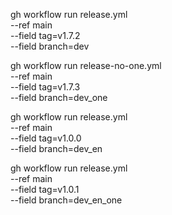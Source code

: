 gh workflow run release.yml \
      --ref main \
      --field tag=v1.7.2 \
      --field branch=dev

gh workflow run release-no-one.yml \
      --ref main \
      --field tag=v1.7.3 \
      --field branch=dev_one

gh workflow run release.yml \
      --ref main \
      --field tag=v1.0.0 \
      --field branch=dev_en

gh workflow run release.yml \
      --ref main \
      --field tag=v1.0.1 \
      --field branch=dev_en_one
